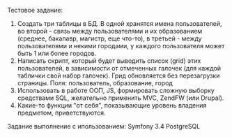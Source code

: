 Тестовое задание:
1. Создать три таблицы в БД. В одной хранятся имена пользователей, во второй - связь между пользователями и их образованием (среднее, бакалавр, магистр, еще что-то), в третьей - между пользователями и некими городами, у каждого пользователя может быть 1 или более городов. 
2. Написать скрипт, который будет выводить список (grid) этих пользователей, в зависимости от отмеченных галочек (для каждой таблички свой набор галочек). Грид обновляется без перезагрузки страницы. Поля: пользователь, образование, город 
3. Использовать в работе ООП, JS, формировать сложную выборку средствами SQL, желательно применить MVC, ZendFW (или Drupal). 
4. Какие-то функции "от себя", показывающие уровень владения предметом, приветствуются. 

Задание выполнение с ипользованием:
Symfony 3.4
PostgreSQL
